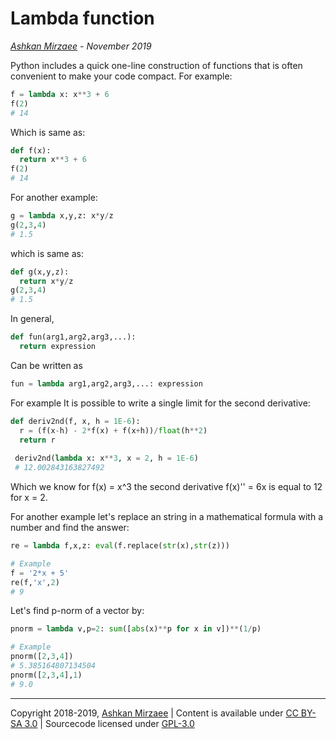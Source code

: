 # Lambda function
*[Ashkan Mirzaee](https://ashki23.github.io/index.html) - November 2019*

Python includes a quick one-line construction of functions that is often convenient to make your code compact. For example:
```python
f = lambda x: x**3 + 6
f(2)
# 14
```

Which is same as:
```python
def f(x):
  return x**3 + 6
f(2)
# 14
```

For another example:
```python
g = lambda x,y,z: x*y/z
g(2,3,4)
# 1.5
```

which is same as:
```python
def g(x,y,z):
  return x*y/z
g(2,3,4)
# 1.5
```

In general,
```python
def fun(arg1,arg2,arg3,...):
  return expression
```

Can be written as
```python
fun = lambda arg1,arg2,arg3,...: expression
```

For example It is possible to write a single limit for the second derivative:
```python
def deriv2nd(f, x, h = 1E-6):
  r = (f(x-h) - 2*f(x) + f(x+h))/float(h**2) 
  return r
 
 deriv2nd(lambda x: x**3, x = 2, h = 1E-6)
 # 12.002843163827492
 ```
 
 Which we know for f(x) = x^3 the second derivative f(x)'' = 6x is equal to 12 for x = 2.
 
 For another example let's replace an string in a mathematical formula with a number and find the answer:
 ```python
 re = lambda f,x,z: eval(f.replace(str(x),str(z)))
 
 # Example
 f = '2*x + 5'
 re(f,'x',2)
 # 9
 ```
 
 Let's find p-norm of a vector by:
 ```python
 pnorm = lambda v,p=2: sum([abs(x)**p for x in v])**(1/p)
 
 # Example
 pnorm([2,3,4])
 # 5.385164807134504
 pnorm([2,3,4],1)
 # 9.0
 ```

---
Copyright 2018-2019, [Ashkan Mirzaee](https://ashki23.github.io/index.html) | Content is available under [CC BY-SA 3.0](https://creativecommons.org/licenses/by-sa/3.0/) | Sourcecode licensed under [GPL-3.0](https://www.gnu.org/licenses/gpl-3.0.en.html)
